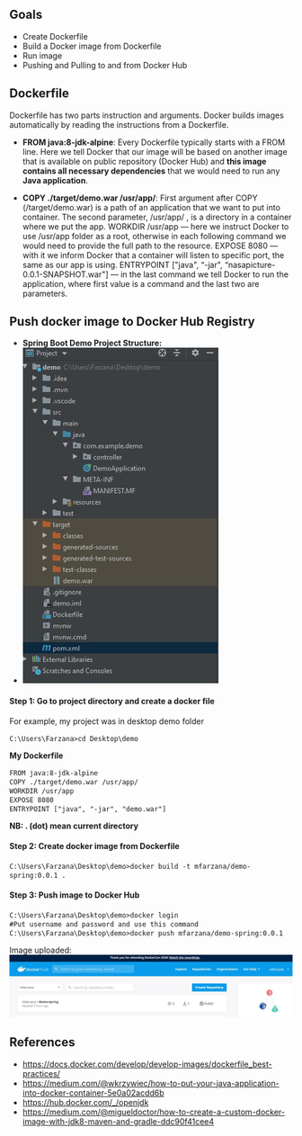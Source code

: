 ## Goals
- Create Dockerfile 
- Build a Docker image from Dockerfile
- Run image
- Pushing and Pulling to and from Docker Hub

## Dockerfile
Dockerfile has two parts instruction and arguments. Docker builds images automatically by reading the instructions from a Dockerfile. 
- **FROM java:8-jdk-alpine**: Every Dockerfile typically starts with a FROM line. Here we tell Docker that our image will be based on another image that is available on public repository (Docker Hub) and **this image  contains all necessary dependencies** that we would need to run any **Java application**.

- **COPY ./target/demo.war /usr/app/**: First argument after COPY (/target/demo.war) is a path of an application that we want to put into container. The second parameter, /usr/app/ , is a directory in a container where we put the app.
WORKDIR /usr/app — here we instruct Docker to use /usr/app folder as a root, otherwise in each following command we would need to provide the full path to the resource.
EXPOSE 8080 — with it we inform Docker that a container will listen to specific port, the same as our app is using.
ENTRYPOINT ["java", “-jar", “nasapicture-0.0.1-SNAPSHOT.war"] — in the last command we tell Docker to run the application, where first value is a command and the last two are parameters.

## Push docker image to Docker Hub Registry
- **Spring Boot Demo Project Structure:**
- ![enter image description here](https://github.com/Mfarzana/docker-learning/blob/master/images/demo-project-structure.jpg)
#### Step 1: Go to project directory and create a docker file 
 For example, my project was in desktop demo folder
  ```
  C:\Users\Farzana>cd Desktop\demo
  ```
  **My  Dockerfile** 
	
	FROM java:8-jdk-alpine
	COPY ./target/demo.war /usr/app/
	WORKDIR /usr/app
	EXPOSE 8080
	ENTRYPOINT ["java", "-jar", "demo.war"]
	
 **NB:  . (dot) mean current directory** 
####  Step 2: Create docker image from Dockerfile
 ```
 C:\Users\Farzana\Desktop\demo>docker build -t mfarzana/demo-spring:0.0.1 . 
 ```

#### Step 3: Push image to Docker Hub
```
C:\Users\Farzana\Desktop\demo>docker login 
#Put username and password and use this command
C:\Users\Farzana\Desktop\demo>docker push mfarzana/demo-spring:0.0.1
 ```
 Image  uploaded: ![](https://github.com/Mfarzana/docker-learning/blob/master/images/demo-spring-dockerhub.jpg)
  




## References
- https://docs.docker.com/develop/develop-images/dockerfile_best-practices/
- https://medium.com/@wkrzywiec/how-to-put-your-java-application-into-docker-container-5e0a02acdd6b
- https://hub.docker.com/_/openjdk
- https://medium.com/@migueldoctor/how-to-create-a-custom-docker-image-with-jdk8-maven-and-gradle-ddc90f41cee4

<!--stackedit_data:
eyJoaXN0b3J5IjpbMTYxNTk3NDMwNywxMjI0NzI5MjcyLC0xMT
YyNDUwNjA4LC0yMTI3NDYwMzYwLDE3MTkzNjM1ODQsMTQzMTk2
NzgyLDkwNDM4MjA3NSwtNTgyOTE2Mjg2LDEzNzcyMzIzODAsMT
cwMDg1OTc5MywtMTYyMDAxMjQ0NCw2MjA3Mjk5MDYsMTM1MTE2
Mjc4OSwxMDMyMTEyNzUzLC0xMTAzMDc0Njc3LC03NzE3MDQzOD
gsLTIwOTYzMjI4MzYsMTM3MzEwMDY1NiwtMjExNDE0NzcwMiw4
MTI2ODczOTZdfQ==
-->